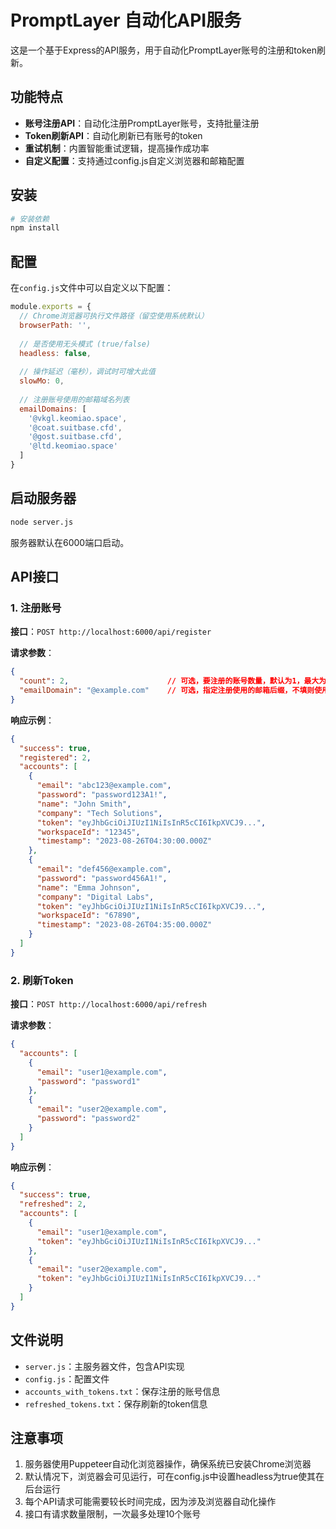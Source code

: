 # PromptLayer 自动化API服务

这是一个基于Express的API服务，用于自动化PromptLayer账号的注册和token刷新。

## 功能特点

- **账号注册API**：自动化注册PromptLayer账号，支持批量注册
- **Token刷新API**：自动化刷新已有账号的token
- **重试机制**：内置智能重试逻辑，提高操作成功率
- **自定义配置**：支持通过config.js自定义浏览器和邮箱配置

## 安装

```bash
# 安装依赖
npm install
```

## 配置

在`config.js`文件中可以自定义以下配置：

```javascript
module.exports = {
  // Chrome浏览器可执行文件路径（留空使用系统默认）
  browserPath: '',
  
  // 是否使用无头模式 (true/false)
  headless: false,
  
  // 操作延迟（毫秒），调试时可增大此值
  slowMo: 0,
  
  // 注册账号使用的邮箱域名列表
  emailDomains: [
    '@vkgl.keomiao.space',
    '@coat.suitbase.cfd',
    '@gost.suitbase.cfd',
    '@ltd.keomiao.space'
  ]
}
```

## 启动服务器

```bash
node server.js
```

服务器默认在6000端口启动。

## API接口

### 1. 注册账号

**接口**：`POST http://localhost:6000/api/register`

**请求参数**：

```json
{
  "count": 2,                      // 可选，要注册的账号数量，默认为1，最大为10
  "emailDomain": "@example.com"    // 可选，指定注册使用的邮箱后缀，不填则使用config.js中配置的
}
```

**响应示例**：

```json
{
  "success": true,
  "registered": 2,
  "accounts": [
    {
      "email": "abc123@example.com",
      "password": "password123A1!",
      "name": "John Smith",
      "company": "Tech Solutions",
      "token": "eyJhbGciOiJIUzI1NiIsInR5cCI6IkpXVCJ9...",
      "workspaceId": "12345",
      "timestamp": "2023-08-26T04:30:00.000Z"
    },
    {
      "email": "def456@example.com",
      "password": "password456A1!",
      "name": "Emma Johnson",
      "company": "Digital Labs",
      "token": "eyJhbGciOiJIUzI1NiIsInR5cCI6IkpXVCJ9...",
      "workspaceId": "67890",
      "timestamp": "2023-08-26T04:35:00.000Z"
    }
  ]
}
```

### 2. 刷新Token

**接口**：`POST http://localhost:6000/api/refresh`

**请求参数**：

```json
{
  "accounts": [
    {
      "email": "user1@example.com",
      "password": "password1"
    },
    {
      "email": "user2@example.com",
      "password": "password2"
    }
  ]
}
```

**响应示例**：

```json
{
  "success": true,
  "refreshed": 2,
  "accounts": [
    {
      "email": "user1@example.com",
      "token": "eyJhbGciOiJIUzI1NiIsInR5cCI6IkpXVCJ9..."
    },
    {
      "email": "user2@example.com",
      "token": "eyJhbGciOiJIUzI1NiIsInR5cCI6IkpXVCJ9..."
    }
  ]
}
```

## 文件说明

- `server.js`：主服务器文件，包含API实现
- `config.js`：配置文件
- `accounts_with_tokens.txt`：保存注册的账号信息
- `refreshed_tokens.txt`：保存刷新的token信息

## 注意事项

1. 服务器使用Puppeteer自动化浏览器操作，确保系统已安装Chrome浏览器
2. 默认情况下，浏览器会可见运行，可在config.js中设置headless为true使其在后台运行
3. 每个API请求可能需要较长时间完成，因为涉及浏览器自动化操作
4. 接口有请求数量限制，一次最多处理10个账号
